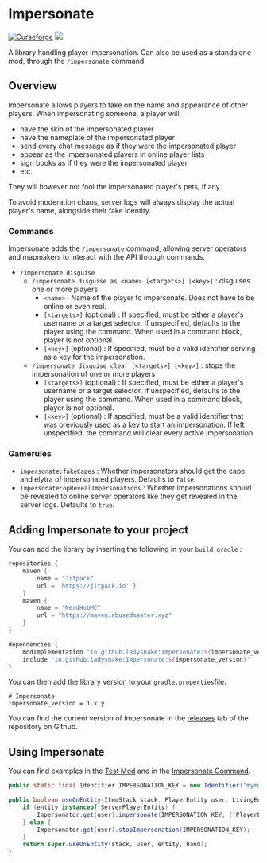 # Impersonate

[![Curseforge](https://curse.nikky.moe/api/img/360333?logo)](https://www.curseforge.com/projects/360333) [![](https://jitpack.io/v/Ladysnake/Impersonate.svg)](https://jitpack.io/#Ladysnake/Impersonate)

A library handling player impersonation. Can also be used as a standalone mod, through the `/impersonate` command.

## Overview

Impersonate allows players to take on the name and appearance of other players. When impersonating someone, a player
will:
- have the skin of the impersonated player  
- have the nameplate of the impersonated player  
- send every chat message as if they were the impersonated player  
- appear as the impersonated players in online player lists  
- sign books as if they were the impersonated player  
- etc.  

They will however not fool the impersonated player's pets, if any.

To avoid moderation chaos, server logs will always display the actual player's name, alongside their fake identity.

### Commands  
Impersonate adds the `/impersonate` command, allowing server operators and mapmakers to interact with the API through
commands.  
- `/impersonate disguise`  
    - `/impersonate disguise as <name> [<targets>] [<key>]` : disguises one or more players  
        - `<name>` : Name of the player to impersonate. Does not have to be online or even real.  
        - `[<targets>]` (optional) : If specified, must be either a player's username or a target selector. If unspecified, defaults to the player using the command. When used in a command block, player is not optional.  
        - `[<key>]` (optional) : If specified, must be a valid identifier serving as a key for the impersonation.  
    - `/impersonate disguise clear [<targets>] [<key>]` : stops the impersonation of one or more players  
        - `[<targets>]` (optional) : If specified, must be either a player's username or a target selector. If unspecified, defaults to the player using the command. When used in a command block, player is not optional.  
        - `[<key>]` (optional) : If specified, must be a valid identifier that was previously used as a key to start an impersonation. If left unspecified, the command will clear every active impersonation.  
    
### Gamerules
- `impersonate:fakeCapes` : Whether impersonators should get the cape and elytra of impersonated players. Defaults to `false`.  
- `impersonate:opRevealImpersonations` : Whether impersonations should be revealed to online server operators like they get revealed in the server logs. Defaults to `true`.  

## Adding Impersonate to your project

You can add the library by inserting the following in your `build.gradle` :

```gradle
repositories {
	maven { 
        name = "Jitpack"
        url = 'https://jitpack.io' }
    }
    maven {
        name = "NerdHubMC"
        url = "https://maven.abusedmaster.xyz"
    }
}

dependencies {
    modImplementation "io.github.ladysnake:Impersonate:${impersonate_version}"
    include "io.github.ladysnake:Impersonate:${impersonate_version}"
}
```

You can then add the library version to your `gradle.properties`file:

```properties
# Impersonate
impersonate_version = 1.x.y
```

You can find the current version of Impersonate in the [releases](https://github.com/Ladysnake/Impersonate/releases) tab of the repository on Github.

## Using Impersonate

You can find examples in the [Test Mod](https://github.com/Ladysnake/Impersonate/tree/master/src/testmod/java/io/github/ladysnake/impersonatest)
and in the [Impersonate Command](https://github.com/Ladysnake/Impersonate/blob/master/src/main/java/io/github/ladysnake/impersonate/impl/ImpersonateCommand.java).

```java
public static final Identifier IMPERSONATION_KEY = new Identifier("mymod", "impersonitem");

public boolean useOnEntity(ItemStack stack, PlayerEntity user, LivingEntity entity, Hand hand) {
    if (entity instanceof ServerPlayerEntity) {
        Impersonator.get(user).impersonate(IMPERSONATION_KEY, ((PlayerEntity) entity).getGameProfile());
    } else {
        Impersonator.get(user).stopImpersonation(IMPERSONATION_KEY);
    }
    return super.useOnEntity(stack, user, entity, hand);
}
```
